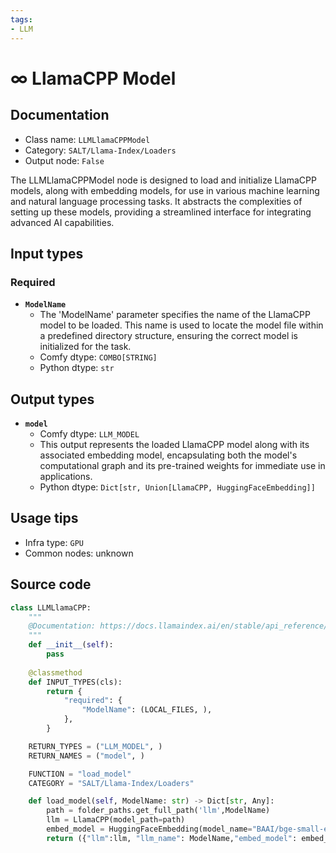 ```yaml
---
tags:
- LLM
---
```


# ∞ LlamaCPP Model
## Documentation
- Class name: `LLMLlamaCPPModel`
- Category: `SALT/Llama-Index/Loaders`
- Output node: `False`

The LLMLlamaCPPModel node is designed to load and initialize LlamaCPP models, along with embedding models, for use in various machine learning and natural language processing tasks. It abstracts the complexities of setting up these models, providing a streamlined interface for integrating advanced AI capabilities.
## Input types
### Required
- **`ModelName`**
    - The 'ModelName' parameter specifies the name of the LlamaCPP model to be loaded. This name is used to locate the model file within a predefined directory structure, ensuring the correct model is initialized for the task.
    - Comfy dtype: `COMBO[STRING]`
    - Python dtype: `str`
## Output types
- **`model`**
    - Comfy dtype: `LLM_MODEL`
    - This output represents the loaded LlamaCPP model along with its associated embedding model, encapsulating both the model's computational graph and its pre-trained weights for immediate use in applications.
    - Python dtype: `Dict[str, Union[LlamaCPP, HuggingFaceEmbedding]]`
## Usage tips
- Infra type: `GPU`
- Common nodes: unknown


## Source code
```python
class LLMLlamaCPP:
    """
    @Documentation: https://docs.llamaindex.ai/en/stable/api_reference/llms/llama_cpp/
    """
    def __init__(self):
        pass
    
    @classmethod
    def INPUT_TYPES(cls):
        return {
            "required": {
                "ModelName": (LOCAL_FILES, ), 
            },
        }

    RETURN_TYPES = ("LLM_MODEL", )
    RETURN_NAMES = ("model", )

    FUNCTION = "load_model"
    CATEGORY = "SALT/Llama-Index/Loaders"

    def load_model(self, ModelName: str) -> Dict[str, Any]:
        path = folder_paths.get_full_path('llm',ModelName)
        llm = LlamaCPP(model_path=path)
        embed_model = HuggingFaceEmbedding(model_name="BAAI/bge-small-en-v1.5")
        return ({"llm":llm, "llm_name": ModelName,"embed_model": embed_model, "embed_name": "BAAI/bge-small-en-v1.5"},)

```

